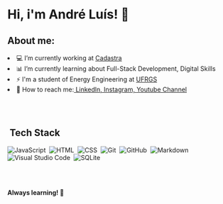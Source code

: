 **<h1>Hi, i'm André Luís! 👋</h1>**


**<h2>About me:</h2>**
<li>💻 I’m currently working at <a href="https://cadastra.com/en/">Cadastra</a></li>
<li>📊 I’m currently learning about Full-Stack Development, Digital Skills</li>
<li>⚡ I'm a student of Energy Engineering at <a href="http://www.ufrgs.br/ufrgs/inicial">UFRGS</a></li>
<li>📝 How to reach me:<a href="https://www.linkedin.com/in/andre-luis-stamm/"> Linkedln,</a><a href="https://www.instagram.com/andrestammm/"> Instagram, </a><a href="https://www.youtube.com/channel/UCfDr-lbUKXdlYat9qZHzR1g">Youtube Channel</a></li>



<br><br>

**<h2>&nbsp;Tech Stack</h2>**

![JavaScript](https://img.shields.io/badge/-JavaScript-05122A?style=flat&logo=javascript)&nbsp;
![HTML](https://img.shields.io/badge/-HTML-05122A?style=flat&logo=HTML5)&nbsp;
![CSS](https://img.shields.io/badge/-CSS-05122A?style=flat&logo=CSS3&logoColor=1572B6)&nbsp;
![Git](https://img.shields.io/badge/-Git-05122A?style=flat&logo=git)&nbsp;
![GitHub](https://img.shields.io/badge/-GitHub-05122A?style=flat&logo=github)&nbsp;
![Markdown](https://img.shields.io/badge/-Markdown-05122A?style=flat&logo=markdown)&nbsp;
![Visual Studio Code](https://img.shields.io/badge/-Visual%20Studio%20Code-05122A?style=flat&logo=visual-studio-code&logoColor=007ACC)&nbsp;
![SQLite](https://img.shields.io/badge/-SQLite-05122A?style=flat&logo=sqlite)&nbsp;

<br><br>




**<p>Always learning! 🚀</p>**
